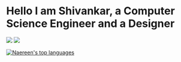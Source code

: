 <h1 align="center>
  Shivankar Sharma
 </h1>
<h6 lign="center">
Hello I am Shivankar, a Computer Science Engineer and a Designer
</h6

![](JavaScript) ![](https://komarev.com/ghpvc/?username=shiv4nk4r&color=blue)


[![Naereen's top languages](https://github-readme-stats.vercel.app/api/top-langs/?username=shiv4nk4r&theme=blue-green)](https://github.com/anuraghazra/github-readme-stats)
